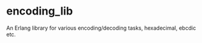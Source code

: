 encoding_lib
============

An Erlang library for various encoding/decoding tasks, hexadecimal, ebcdic etc.